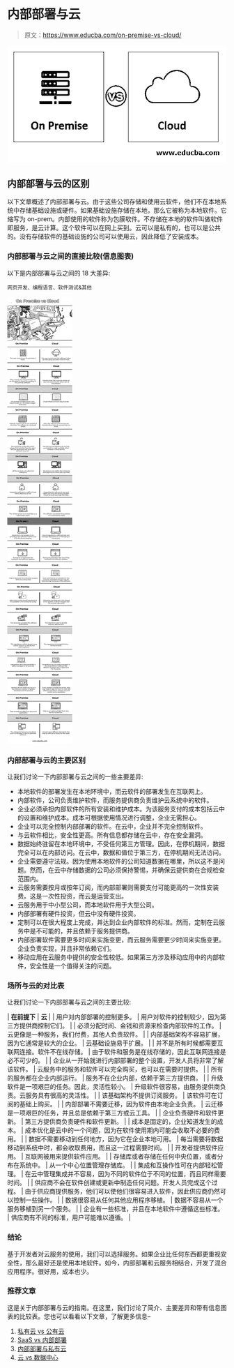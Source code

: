 # 内部部署与云

> 原文：<https://www.educba.com/on-premise-vs-cloud/>

![On Premise vs Cloud](img/bfefd39a1112a6981cd65f4500d5c253.png)



## 内部部署与云的区别

以下文章概述了内部部署与云。由于这些公司存储和使用云软件，他们不在本地系统中存储基础设施或硬件。如果基础设施存储在本地，那么它被称为本地软件。它缩写为 on-prem。内部使用的软件称为包膜软件。不存储在本地的软件叫做软件即服务，是云计算。这个软件可以在网上买到。云可以是私有的，也可以是公共的。没有存储软件的基础设施的公司可以使用云，因此降低了安装成本。

### 内部部署与云之间的直接比较(信息图表)

以下是内部部署与云之间的 18 大差异:

<small>网页开发、编程语言、软件测试&其他</small>

![On Premise vs Cloud info](img/2a97c6f2e3baaed50c83cc422d34c984.png)



### 内部部署与云的主要区别

让我们讨论一下内部部署与云之间的一些主要差异:

*   本地软件的部署发生在本地环境中，而云软件的部署发生在互联网上。
*   内部软件，公司负责维护软件，而服务提供商负责维护云系统中的软件。
*   企业必须承担内部软件的所有安装和维护成本。为该服务支付的成本包括云中的设置和维护成本。成本可根据使用情况进行调整，企业无需担心。
*   企业可以完全控制内部部署的软件。在云中，企业并不完全控制软件。
*   与云软件相比，安全性更高。所有信息都存储在云中，存在安全漏洞。
*   数据始终驻留在本地环境中，不受任何第三方管理。因此，在停机期间，数据完全可以在内部访问。在云中，数据和值位于第三方，在停机期间无法访问。
*   企业需要遵守法规。因为使用本地软件的公司知道数据在哪里，所以这不是问题。然而，在云中存储数据的公司必须保持警惕，并确保云提供商在合规检查范围内。
*   云服务需要按月或按年订阅，而内部部署则需要支付可能更高的一次性安装费。这是一次性投资，而云是运营支出。
*   云服务用于中小型公司，而本地软件用于大型公司。
*   内部部署有硬件投资，但云中没有硬件投资。
*   定制可以在很大程度上完成，并达到企业内部软件的标准。然而，定制在云服务中是不可能的，并且依赖于服务提供商。
*   内部部署软件需要更多时间来实施变更，而云服务需要更少时间来实施变更。企业负责实现，并且非常依赖它们。
*   移动应用在云服务中提供的安全性较低。如果第三方涉及移动应用中的内部软件，安全性是一个值得关注的问题。

### 场所与云的对比表

让我们讨论一下内部部署与云之间的主要比较:

| **在前提下** | **云** |
| 用户对内部部署的控制更多。 | 用户对软件的控制较少，因为第三方提供商控制它们。 |
| 必须分配时间、金钱和资源来检查内部软件的工作。 | 云更像是一种服务，我们付费，其他人负责软件。 |
| 内部基础架构不容易扩展，因为它通常是较大的企业。 | 云基础设施易于扩展。 |
| 并不是所有时候都需要互联网连接。软件不在线存储。 | 由于软件和服务是在线存储的，因此互联网连接是必不可少的。 |
| 企业从一开始就进行内部部署的整个设置，开发人员将非常了解该软件。 | 云服务中的服务和软件可以完全购买，也可以在需要时提供。 |
| 所有的服务都在企业内部运行。 | 服务不在企业内部，依赖于第三方提供商。 |
| 升级软件是一项艰巨的任务。因此，灵活性较小。 | 升级软件很容易，由服务提供商负责。云服务具有很高的灵活性。 |
| 该基础架构不提供订阅服务。 | 该软件可在订阅的基础上购买。 |
| 内部部署不需要迁移，因为软件由本地企业负责。 | 云迁移是一项艰巨的任务，并且总是依赖于第三方或云工具。 |
| 企业负责硬件和软件更新。 | 第三方提供商负责硬件和软件更新。 |
| 成本是固定的，企业知道发生的成本。 | 成本优化是云中的一个问题，因为在软件使用期内可能会收取不必要的费用。 |
| 数据不需要移动到任何地方，因为它在企业本地可用。 | 每当需要将数据移动到系统中时，都会收取费用，而且这一过程需要时间。 |
| 开发者提供软件应用。 | 互联网被用来提供软件应用。 |
| 存储库或者存储在任何中央位置，或者分布在系统中。 | 从一个中心位置管理存储库。 |
| 集成和互操作性可在内部轻松管理。 | 在云中管理集成并不容易，因为不同的软件位于不同的位置，而且同样需要时间。 |
| 供应商不会在软件创建或更新中制造任何问题。开发人员完成这个过程。 | 由于供应商提供服务，他们可以使他们很容易进入软件，因此供应商仍然可以控制一些操作。 |
| 数据很容易从任何其他应用程序移植。 | 数据不容易从一个服务移植到另一个服务。 |
| 企业有一些标准，并且在本地软件中遵循这些标准。 | 供应商有不同的标准，用户可能难以遵循。 |

### 结论

基于开发者对云服务的使用，我们可以选择服务。如果企业比任何东西都更重视安全性，那么最好还是使用本地软件。如今，内部部署和云服务相结合，开发了混合应用程序。很好用，成本也少。

### 推荐文章

这是关于内部部署与云的指南。在这里，我们讨论了简介、主要差异和带有信息图表的比较表。您也可以看看以下文章，了解更多信息–

1.  [私有云 vs 公有云](https://www.educba.com/private-cloud-vs-public-cloud/)
2.  [SaaS vs 内部部署](https://www.educba.com/saas-vs-on-premise/)
3.  [内部部署与私有云](https://www.educba.com/on-premise-vs-private-cloud/)
4.  [云 vs 数据中心](https://www.educba.com/cloud-vs-data-center/)





